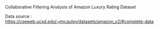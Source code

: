 Collaborative Filtering Analysis of Amazon Luxury Rating Dataset


Data source : https://cseweb.ucsd.edu/~jmcauley/datasets/amazon_v2/#complete-data